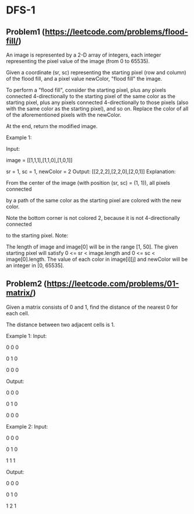 # DFS-1

## Problem1 (https://leetcode.com/problems/flood-fill/)
An image is represented by a 2-D array of integers, each integer representing the pixel value of the image (from 0 to 65535).

Given a coordinate (sr, sc) representing the starting pixel (row and column) of the flood fill, and a pixel value newColor, "flood fill" the image.

To perform a "flood fill", consider the starting pixel, plus any pixels connected 4-directionally to the starting pixel of the same color as the starting pixel, plus any pixels connected 4-directionally to those pixels (also with the same color as the starting pixel), and so on. Replace the color of all of the aforementioned pixels with the newColor.

At the end, return the modified image.

Example 1:

Input: 

image = [[1,1,1],[1,1,0],[1,0,1]]

sr = 1, sc = 1, newColor = 2
Output: [[2,2,2],[2,2,0],[2,0,1]]
Explanation: 

From the center of the image (with position (sr, sc) = (1, 1)), all pixels connected 

by a path of the same color as the starting pixel are colored with the new color.

Note the bottom corner is not colored 2, because it is not 4-directionally connected

to the starting pixel.
Note:

The length of image and image[0] will be in the range [1, 50].
The given starting pixel will satisfy 0 <= sr < image.length and 0 <= sc < image[0].length.
The value of each color in image[i][j] and newColor will be an integer in [0, 65535].

## Problem2 (https://leetcode.com/problems/01-matrix/)
Given a matrix consists of 0 and 1, find the distance of the nearest 0 for each cell.

The distance between two adjacent cells is 1.

Example 1: 
Input:

0 0 0


0 1 0


0 0 0

Output:

0 0 0


0 1 0


0 0 0

Example 2: 
Input:

0 0 0


0 1 0


1 1 1

Output:

0 0 0


0 1 0


1 2 1
